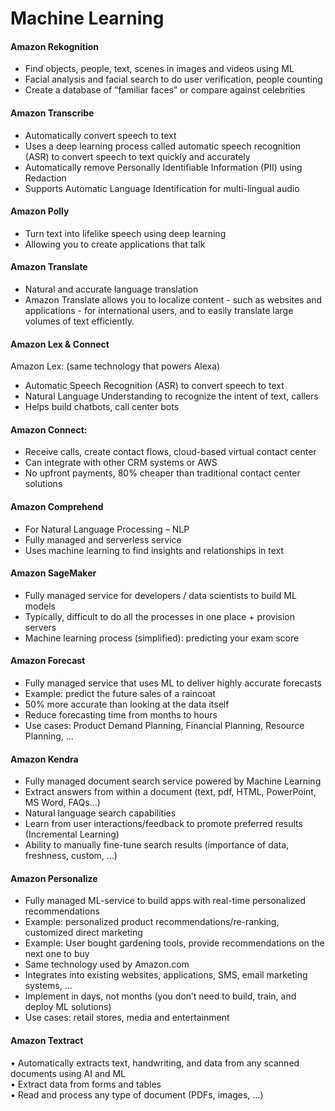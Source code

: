 # Machine Learning

#### Amazon Rekognition
- Find objects, people, text, scenes in images and videos using ML
- Facial analysis and facial search to do user verification, people counting
- Create a database of “familiar faces” or compare against celebrities

#### Amazon Transcribe
- Automatically convert speech to text
- Uses a deep learning process called automatic speech recognition (ASR) to convert speech to text quickly and accurately
- Automatically remove Personally Identifiable Information (PII) using Redaction
- Supports Automatic Language Identification for multi-lingual audio

#### Amazon Polly 
- Turn text into lifelike speech using deep learning
- Allowing you to create applications that talk

#### Amazon Translate
- Natural and accurate language translation
- Amazon Translate allows you to localize content - such as websites and applications - for international users, and to easily translate large volumes of text efficiently.

#### Amazon Lex & Connect
Amazon Lex: (same technology that powers Alexa)  
- Automatic Speech Recognition (ASR) to convert speech to text
- Natural Language Understanding to recognize the intent of text, callers
- Helps build chatbots, call center bots

#### Amazon Connect:
- Receive calls, create contact flows, cloud-based virtual contact center
- Can integrate with other CRM systems or AWS
- No upfront payments, 80% cheaper than traditional contact center solutions

#### Amazon Comprehend
- For Natural Language Processing – NLP
- Fully managed and serverless service
- Uses machine learning to find insights and relationships in text

#### Amazon SageMaker
- Fully managed service for developers / data scientists to build ML models
- Typically, difficult to do all the processes in one place + provision servers
- Machine learning process (simplified): predicting your exam score

#### Amazon Forecast
- Fully managed service that uses ML to deliver highly accurate forecasts
- Example: predict the future sales of a raincoat
- 50% more accurate than looking at the data itself
- Reduce forecasting time from months to hours
- Use cases: Product Demand Planning, Financial Planning, Resource Planning, …

#### Amazon Kendra
- Fully managed document search service powered by Machine Learning
- Extract answers from within a document (text, pdf, HTML, PowerPoint, MS Word, FAQs…)
- Natural language search capabilities
- Learn from user interactions/feedback to promote preferred results (Incremental Learning)
- Ability to manually fine-tune search results (importance of data, freshness, custom, …)

#### Amazon Personalize
- Fully managed ML-service to build apps with real-time personalized recommendations
- Example: personalized product recommendations/re-ranking, customized direct marketing
- Example: User bought gardening tools, provide recommendations on the next one to buy
- Same technology used by Amazon.com
- Integrates into existing websites, applications, SMS, email marketing systems, …
- Implement in days, not months (you don’t need to build, train, and deploy ML solutions)
- Use cases: retail stores, media and entertainment

#### Amazon Textract
• Automatically extracts text, handwriting, and data from any scanned documents using AI and ML  
• Extract data from forms and tables  
• Read and process any type of document (PDFs, images, …)  
